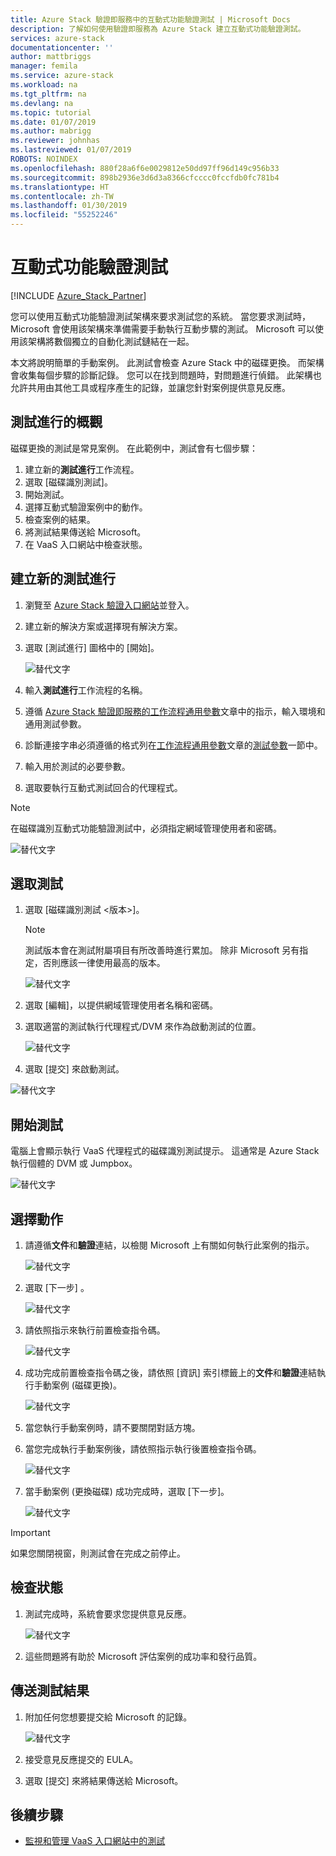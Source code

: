 ```yaml
---
title: Azure Stack 驗證即服務中的互動式功能驗證測試 | Microsoft Docs
description: 了解如何使用驗證即服務為 Azure Stack 建立互動式功能驗證測試。
services: azure-stack
documentationcenter: ''
author: mattbriggs
manager: femila
ms.service: azure-stack
ms.workload: na
ms.tgt_pltfrm: na
ms.devlang: na
ms.topic: tutorial
ms.date: 01/07/2019
ms.author: mabrigg
ms.reviewer: johnhas
ms.lastreviewed: 01/07/2019
ROBOTS: NOINDEX
ms.openlocfilehash: 880f28a6f6e0029812e50dd97ff96d149c956b33
ms.sourcegitcommit: 898b2936e3d6d3a8366cfcccc0fccfdb0fc781b4
ms.translationtype: HT
ms.contentlocale: zh-TW
ms.lasthandoff: 01/30/2019
ms.locfileid: "55252246"
---
```

# <a name="interactive-feature-verification-testing"></a>互動式功能驗證測試  

[!INCLUDE [Azure_Stack_Partner](./includes/azure-stack-partner-appliesto.md)]

您可以使用互動式功能驗證測試架構來要求測試您的系統。 當您要求測試時，Microsoft 會使用該架構來準備需要手動執行互動步驟的測試。 Microsoft 可以使用該架構將數個獨立的自動化測試鏈結在一起。

本文將說明簡單的手動案例。 此測試會檢查 Azure Stack 中的磁碟更換。 而架構會收集每個步驟的診斷記錄。 您可以在找到問題時，對問題進行偵錯。 此架構也允許共用由其他工具或程序產生的記錄，並讓您針對案例提供意見反應。

## <a name="overview-of-a-test-pass"></a>測試進行的概觀

磁碟更換的測試是常見案例。 在此範例中，測試會有七個步驟：

1.  建立新的**測試進行**工作流程。
2.  選取 [磁碟識別測試]。
3.  開始測試。
4.  選擇互動式驗證案例中的動作。
5.  檢查案例的結果。
6.  將測試結果傳送給 Microsoft。
7.  在 VaaS 入口網站中檢查狀態。

## <a name="create-a-new-test-pass"></a>建立新的測試進行

1.  瀏覽至 [Azure Stack 驗證入口網站](https://www.azurestackvalidation.com)並登入。

2.  建立新的解決方案或選擇現有解決方案。

3.  選取 [測試進行] 圖格中的 [開始]。

    ![替代文字](media/azure-stack-vaas-interactive-feature-verification/image1.png)

4.  輸入**測試進行**工作流程的名稱。

5.  遵循 [Azure Stack 驗證即服務的工作流程通用參數](azure-stack-vaas-parameters.md)文章中的指示，輸入環境和通用測試參數。

6.  診斷連接字串必須遵循的格式列在[工作流程通用參數](azure-stack-vaas-parameters.md)文章的[測試參數](azure-stack-vaas-parameters.md#test-parameters)一節中。

7.  輸入用於測試的必要參數。

8.  選取要執行互動式測試回合的代理程式。

> [!Note]  
> 在磁碟識別互動式功能驗證測試中，必須指定網域管理使用者和密碼。

![替代文字](media/azure-stack-vaas-interactive-feature-verification/image2.png)

## <a name="select-the-test"></a>選取測試

1.  選取 [磁碟識別測試 \<版本>]。

    > [!Note]  
    > 測試版本會在測試附屬項目有所改善時進行累加。 除非 Microsoft 另有指定，否則應該一律使用最高的版本。

    ![替代文字](media/azure-stack-vaas-interactive-feature-verification/image4.png)

2.  選取 [編輯]，以提供網域管理使用者名稱和密碼。

3.  選取適當的測試執行代理程式/DVM 來作為啟動測試的位置。

    ![替代文字](media/azure-stack-vaas-interactive-feature-verification/image5.png)

4.  選取 [提交] 來啟動測試。

![替代文字](media/azure-stack-vaas-interactive-feature-verification/image6.png)

## <a name="start-the-test"></a>開始測試

電腦上會顯示執行 VaaS 代理程式的磁碟識別測試提示。 這通常是 Azure Stack 執行個體的 DVM 或 Jumpbox。

![替代文字](media/azure-stack-vaas-interactive-feature-verification/image8.png)

## <a name="choose-the-actions"></a>選擇動作

1.  請遵循**文件**和**驗證**連結，以檢閱 Microsoft 上有關如何執行此案例的指示。

    ![替代文字](media/azure-stack-vaas-interactive-feature-verification/image9.png)

2.  選取 [下一步] 。

    ![替代文字](media/azure-stack-vaas-interactive-feature-verification/image10.png)

3.  請依照指示來執行前置檢查指令碼。

    ![替代文字](media/azure-stack-vaas-interactive-feature-verification/image11.png)

4.  成功完成前置檢查指令碼之後，請依照 [資訊] 索引標籤上的**文件**和**驗證**連結執行手動案例 (磁碟更換)。

    ![替代文字](media/azure-stack-vaas-interactive-feature-verification/image12.png)

5.  當您執行手動案例時，請不要關閉對話方塊。

6.  當您完成執行手動案例後，請依照指示執行後置檢查指令碼。

    ![替代文字](media/azure-stack-vaas-interactive-feature-verification/image13.png)

7.  當手動案例 (更換磁碟) 成功完成時，選取 [下一步]。

    ![替代文字](media/azure-stack-vaas-interactive-feature-verification/image14.png)

> [!Important]  
> 如果您關閉視窗，則測試會在完成之前停止。

## <a name="check-the-status"></a>檢查狀態

1.  測試完成時，系統會要求您提供意見反應。

    ![替代文字](media/azure-stack-vaas-interactive-feature-verification/image15.png)

2.  這些問題將有助於 Microsoft 評估案例的成功率和發行品質。

## <a name="send-the-test-result"></a>傳送測試結果

1.  附加任何您想要提交給 Microsoft 的記錄。

    ![替代文字](media/azure-stack-vaas-interactive-feature-verification/image16.png)

2.  接受意見反應提交的 EULA。

3.  選取 [提交] 來將結果傳送給 Microsoft。

## <a name="next-steps"></a>後續步驟

- [監視和管理 VaaS 入口網站中的測試](azure-stack-vaas-monitor-test.md)
